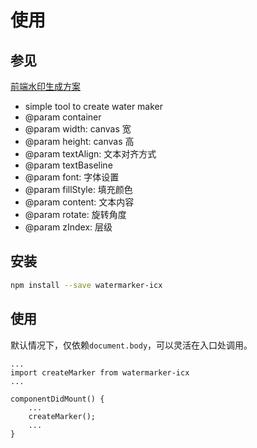 # 使用

## 参见

[前端水印生成方案](https://imweb.io/topic/5985e4ed35d7d0a321c5eb82)

-   simple tool to create water maker
-   @param container
-   @param width: canvas 宽
-   @param height: canvas 高
-   @param textAlign: 文本对齐方式
-   @param textBaseline
-   @param font: 字体设置
-   @param fillStyle: 填充颜色
-   @param content: 文本内容
-   @param rotate: 旋转角度
-   @param zIndex: 层级

## 安装

```bash
npm install --save watermarker-icx
```

## 使用

默认情况下，仅依赖`document.body`，可以灵活在入口处调用。

```react
...
import createMarker from watermarker-icx
...

componentDidMount() {
	...
	createMarker();
	...
}
```
